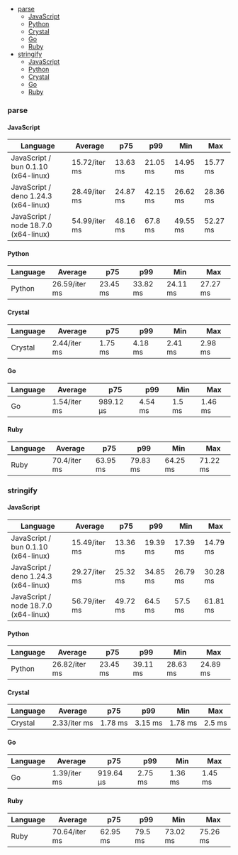 - [parse](#json-parse)
    - [JavaScript](#json-parse-javascript)
    - [Python](#json-parse-python)
    - [Crystal](#json-parse-crystal)
    - [Go](#json-parse-go)
    - [Ruby](#json-parse-ruby)
- [stringify](#json-stringify)
    - [JavaScript](#json-stringify-javascript)
    - [Python](#json-stringify-python)
    - [Crystal](#json-stringify-crystal)
    - [Go](#json-stringify-go)
    - [Ruby](#json-stringify-ruby)

### <a name="json-parse">parse</a>

#### <a name="json-parse-javascript">JavaScript</a>

| Language                             | Average       | p75      | p99      | Min      | Max      |
| ------------------------------------ | ------------- | -------- | -------- | -------- | -------- |
| JavaScript / bun 0.1.10 (x64-linux)  | 15.72/iter ms | 13.63 ms | 21.05 ms | 14.95 ms | 15.77 ms |
| JavaScript / deno 1.24.3 (x64-linux) | 28.49/iter ms | 24.87 ms | 42.15 ms | 26.62 ms | 28.36 ms |
| JavaScript / node 18.7.0 (x64-linux) | 54.99/iter ms | 48.16 ms | 67.8 ms  | 49.55 ms | 52.27 ms |

#### <a name="json-parse-python">Python</a>

| Language | Average       | p75      | p99      | Min      | Max      |
| -------- | ------------- | -------- | -------- | -------- | -------- |
| Python   | 26.59/iter ms | 23.45 ms | 33.82 ms | 24.11 ms | 27.27 ms |

#### <a name="json-parse-crystal">Crystal</a>

| Language | Average      | p75     | p99     | Min     | Max     |
| -------- | ------------ | ------- | ------- | ------- | ------- |
| Crystal  | 2.44/iter ms | 1.75 ms | 4.18 ms | 2.41 ms | 2.98 ms |

#### <a name="json-parse-go">Go</a>

| Language | Average      | p75       | p99     | Min    | Max     |
| -------- | ------------ | --------- | ------- | ------ | ------- |
| Go       | 1.54/iter ms | 989.12 µs | 4.54 ms | 1.5 ms | 1.46 ms |

#### <a name="json-parse-ruby">Ruby</a>

| Language | Average      | p75      | p99      | Min      | Max      |
| -------- | ------------ | -------- | -------- | -------- | -------- |
| Ruby     | 70.4/iter ms | 63.95 ms | 79.83 ms | 64.25 ms | 71.22 ms |

### <a name="json-stringify">stringify</a>

#### <a name="json-stringify-javascript">JavaScript</a>

| Language                             | Average       | p75      | p99      | Min      | Max      |
| ------------------------------------ | ------------- | -------- | -------- | -------- | -------- |
| JavaScript / bun 0.1.10 (x64-linux)  | 15.49/iter ms | 13.36 ms | 19.39 ms | 17.39 ms | 14.79 ms |
| JavaScript / deno 1.24.3 (x64-linux) | 29.27/iter ms | 25.32 ms | 34.85 ms | 26.79 ms | 30.28 ms |
| JavaScript / node 18.7.0 (x64-linux) | 56.79/iter ms | 49.72 ms | 64.5 ms  | 57.5 ms  | 61.81 ms |

#### <a name="json-stringify-python">Python</a>

| Language | Average       | p75      | p99      | Min      | Max      |
| -------- | ------------- | -------- | -------- | -------- | -------- |
| Python   | 26.82/iter ms | 23.45 ms | 39.11 ms | 28.63 ms | 24.89 ms |

#### <a name="json-stringify-crystal">Crystal</a>

| Language | Average      | p75     | p99     | Min     | Max    |
| -------- | ------------ | ------- | ------- | ------- | ------ |
| Crystal  | 2.33/iter ms | 1.78 ms | 3.15 ms | 1.78 ms | 2.5 ms |

#### <a name="json-stringify-go">Go</a>

| Language | Average      | p75       | p99     | Min     | Max     |
| -------- | ------------ | --------- | ------- | ------- | ------- |
| Go       | 1.39/iter ms | 919.64 µs | 2.75 ms | 1.36 ms | 1.45 ms |

#### <a name="json-stringify-ruby">Ruby</a>

| Language | Average       | p75      | p99     | Min      | Max      |
| -------- | ------------- | -------- | ------- | -------- | -------- |
| Ruby     | 70.64/iter ms | 62.95 ms | 79.5 ms | 73.02 ms | 75.26 ms |

